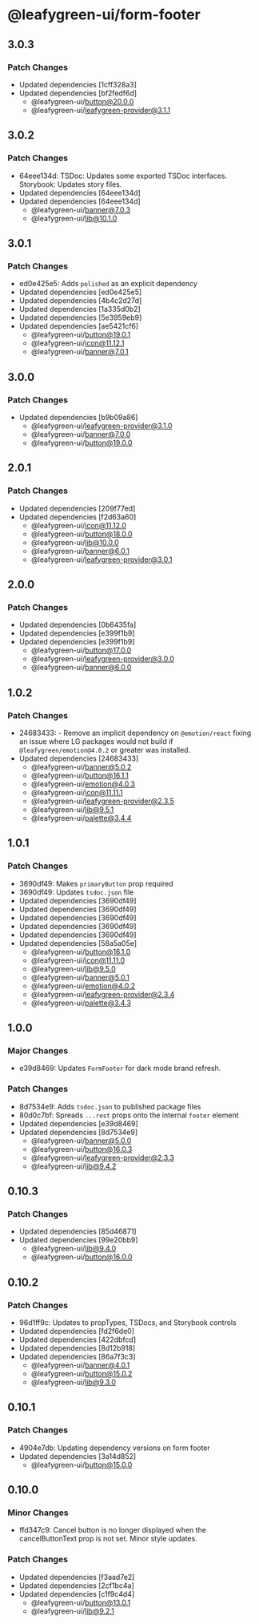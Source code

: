 # @leafygreen-ui/form-footer

## 3.0.3

### Patch Changes

- Updated dependencies [1cff328a3]
- Updated dependencies [bf2fedf6d]
  - @leafygreen-ui/button@20.0.0
  - @leafygreen-ui/leafygreen-provider@3.1.1

## 3.0.2

### Patch Changes

- 64eee134d: TSDoc: Updates some exported TSDoc interfaces. Storybook: Updates story files.
- Updated dependencies [64eee134d]
- Updated dependencies [64eee134d]
  - @leafygreen-ui/banner@7.0.3
  - @leafygreen-ui/lib@10.1.0

## 3.0.1

### Patch Changes

- ed0e425e5: Adds `polished` as an explicit dependency
- Updated dependencies [ed0e425e5]
- Updated dependencies [4b4c2d27d]
- Updated dependencies [1a335d0b2]
- Updated dependencies [5e3959eb9]
- Updated dependencies [ae5421cf6]
  - @leafygreen-ui/button@19.0.1
  - @leafygreen-ui/icon@11.12.1
  - @leafygreen-ui/banner@7.0.1

## 3.0.0

### Patch Changes

- Updated dependencies [b9b09a86]
  - @leafygreen-ui/leafygreen-provider@3.1.0
  - @leafygreen-ui/banner@7.0.0
  - @leafygreen-ui/button@19.0.0

## 2.0.1

### Patch Changes

- Updated dependencies [209f77ed]
- Updated dependencies [f2d63a60]
  - @leafygreen-ui/icon@11.12.0
  - @leafygreen-ui/button@18.0.0
  - @leafygreen-ui/lib@10.0.0
  - @leafygreen-ui/banner@6.0.1
  - @leafygreen-ui/leafygreen-provider@3.0.1

## 2.0.0

### Patch Changes

- Updated dependencies [0b6435fa]
- Updated dependencies [e399f1b9]
- Updated dependencies [e399f1b9]
  - @leafygreen-ui/button@17.0.0
  - @leafygreen-ui/leafygreen-provider@3.0.0
  - @leafygreen-ui/banner@6.0.0

## 1.0.2

### Patch Changes

- 24683433: - Remove an implicit dependency on `@emotion/react` fixing an issue where LG packages would not build if `@leafygreen/emotion@4.0.2` or greater was installed.
- Updated dependencies [24683433]
  - @leafygreen-ui/banner@5.0.2
  - @leafygreen-ui/button@16.1.1
  - @leafygreen-ui/emotion@4.0.3
  - @leafygreen-ui/icon@11.11.1
  - @leafygreen-ui/leafygreen-provider@2.3.5
  - @leafygreen-ui/lib@9.5.1
  - @leafygreen-ui/palette@3.4.4

## 1.0.1

### Patch Changes

- 3690df49: Makes `primaryButton` prop required
- 3690df49: Updates `tsdoc.json` file
- Updated dependencies [3690df49]
- Updated dependencies [3690df49]
- Updated dependencies [3690df49]
- Updated dependencies [3690df49]
- Updated dependencies [3690df49]
- Updated dependencies [58a5a05e]
  - @leafygreen-ui/button@16.1.0
  - @leafygreen-ui/icon@11.11.0
  - @leafygreen-ui/lib@9.5.0
  - @leafygreen-ui/banner@5.0.1
  - @leafygreen-ui/emotion@4.0.2
  - @leafygreen-ui/leafygreen-provider@2.3.4
  - @leafygreen-ui/palette@3.4.3

## 1.0.0

### Major Changes

- e39d8469: Updates `FormFooter` for dark mode brand refresh.

### Patch Changes

- 8d7534e9: Adds `tsdoc.json` to published package files
- 80d0c7bf: Spreads `...rest` props onto the internal `footer` element
- Updated dependencies [e39d8469]
- Updated dependencies [8d7534e9]
  - @leafygreen-ui/banner@5.0.0
  - @leafygreen-ui/button@16.0.3
  - @leafygreen-ui/leafygreen-provider@2.3.3
  - @leafygreen-ui/lib@9.4.2

## 0.10.3

### Patch Changes

- Updated dependencies [85d46871]
- Updated dependencies [99e20bb9]
  - @leafygreen-ui/lib@9.4.0
  - @leafygreen-ui/button@16.0.0

## 0.10.2

### Patch Changes

- 96d1ff9c: Updates to propTypes, TSDocs, and Storybook controls
- Updated dependencies [fd2f6de0]
- Updated dependencies [422dbfcd]
- Updated dependencies [8d12b918]
- Updated dependencies [86a7f3c3]
  - @leafygreen-ui/banner@4.0.1
  - @leafygreen-ui/button@15.0.2
  - @leafygreen-ui/lib@9.3.0

## 0.10.1

### Patch Changes

- 4904e7db: Updating dependency versions on form footer
- Updated dependencies [3a14d852]
  - @leafygreen-ui/button@15.0.0

## 0.10.0

### Minor Changes

- ffd347c9: Cancel button is no longer displayed when the cancelButtonText prop is not set. Minor style updates.

### Patch Changes

- Updated dependencies [f3aad7e2]
- Updated dependencies [2cf1bc4a]
- Updated dependencies [c1f9c4d4]
  - @leafygreen-ui/button@13.0.1
  - @leafygreen-ui/lib@9.2.1
